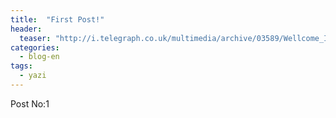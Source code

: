```yaml
---
title:  "First Post!"
header:
  teaser: "http://i.telegraph.co.uk/multimedia/archive/03589/Wellcome_Image_Awa_3589699k.jpg"
categories: 
  - blog-en
tags:
  - yazi
---
```


Post No:1